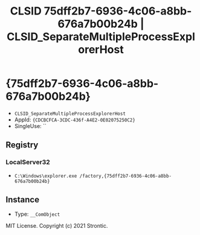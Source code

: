 ﻿---
title: "CLSID 75dff2b7-6936-4c06-a8bb-676a7b00b24b | CLSID_SeparateMultipleProcessExplorerHost"
excerpt: What is COM-Object CLSID 75dff2b7-6936-4c06-a8bb-676a7b00b24b?
---

# {75dff2b7-6936-4c06-a8bb-676a7b00b24b}

* `CLSID_SeparateMultipleProcessExplorerHost`
* AppId: `{CDCBCFCA-3CDC-436f-A4E2-0E02075250C2}`
* SingleUse: ``

## Registry


### LocalServer32

* `C:\Windows\explorer.exe /factory,{75dff2b7-6936-4c06-a8bb-676a7b00b24b}`

## Instance

* Type: `__ComObject`

MIT License. Copyright (c) 2021 Strontic.


